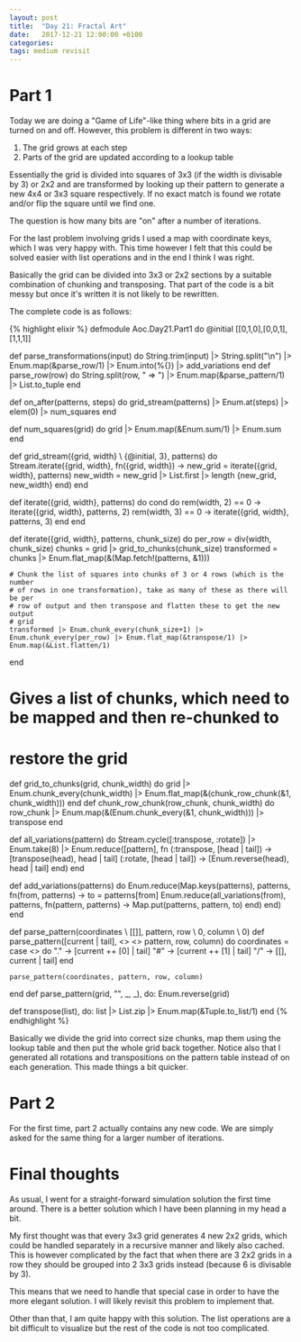 ```yaml
---
layout: post
title:  "Day 21: Fractal Art"
date:   2017-12-21 12:00:00 +0100
categories:
tags: medium revisit
---
```

# Part 1
Today we are doing a "Game of Life"-like thing where bits in a grid are turned
on and off. However, this problem is different in two ways:
1. The grid grows at each step
2. Parts of the grid are updated according to a lookup table

Essentially the grid is divided into squares of 3x3 (if the width is divisable
by 3) or 2x2 and are transformed by looking up their pattern to generate a new
4x4 or 3x3 square respectively. If no exact match is found we rotate and/or flip the square until we find one.

The question is how many bits are "on" after a number of iterations.

For the last problem involving grids I used a map with coordinate keys, which I
was very happy with. This time however I felt that this could be solved easier
with list operations and in the end I think I was right.

Basically the grid can be divided into 3x3 or 2x2 sections by a suitable
combination of chunking and transposing. That part of the code is a bit messy
but once it's written it is not likely to be rewritten.

The complete code is as follows:

{% highlight elixir %}
defmodule Aoc.Day21.Part1 do
  @initial [[0,1,0],[0,0,1],[1,1,1]]

  def parse_transformations(input) do
    String.trim(input) |> String.split("\n") |> Enum.map(&parse_row/1)
    |> Enum.into(%{})
    |> add_variations
  end
  def parse_row(row) do
    String.split(row, " => ") |> Enum.map(&parse_pattern/1) |> List.to_tuple
  end

  def on_after(patterns, steps) do
    grid_stream(patterns) |> Enum.at(steps) |> elem(0) |> num_squares
  end

  def num_squares(grid) do
    grid |> Enum.map(&Enum.sum/1) |> Enum.sum
  end

  def grid_stream({grid, width} \\ {@initial, 3}, patterns) do
    Stream.iterate({grid, width}, fn({grid, width}) ->
      new_grid = iterate({grid, width}, patterns)
      new_width = new_grid |> List.first |> length
      {new_grid, new_width}
    end)
  end

  def iterate({grid, width}, patterns) do
    cond do
      rem(width, 2) == 0 -> iterate({grid, width}, patterns, 2)
      rem(width, 3) == 0 -> iterate({grid, width}, patterns, 3)
    end
  end

  def iterate({grid, width}, patterns, chunk_size) do
    per_row = div(width, chunk_size)
    chunks = grid |> grid_to_chunks(chunk_size)
    transformed = chunks |> Enum.flat_map(&(Map.fetch!(patterns, &1)))

    # Chunk the list of squares into chunks of 3 or 4 rows (which is the number
    # of rows in one transformation), take as many of these as there will be per
    # row of output and then transpose and flatten these to get the new output
    # grid
    transformed |> Enum.chunk_every(chunk_size+1) |> Enum.chunk_every(per_row) |> Enum.flat_map(&transpose/1) |> Enum.map(&List.flatten/1)
  end

  # Gives a list of chunks, which need to be mapped and then re-chunked to
  # restore the grid
  def grid_to_chunks(grid, chunk_width) do
    grid |> Enum.chunk_every(chunk_width) |> Enum.flat_map(&(chunk_row_chunk(&1, chunk_width)))
  end
  def chunk_row_chunk(row_chunk, chunk_width) do
    row_chunk |> Enum.map(&(Enum.chunk_every(&1, chunk_width))) |> transpose
  end

  def all_variations(pattern) do
    Stream.cycle([:transpose, :rotate]) |> Enum.take(8)
    |> Enum.reduce([pattern], fn
      (:transpose, [head | tail]) -> [transpose(head), head | tail]
      (:rotate, [head | tail]) -> [Enum.reverse(head), head | tail]
    end)
  end

  def add_variations(patterns) do
    Enum.reduce(Map.keys(patterns), patterns, fn(from, patterns) ->
      to = patterns[from]
      Enum.reduce(all_variations(from), patterns, fn(pattern, patterns) ->
        Map.put(patterns, pattern, to)
      end)
    end)
  end

  def parse_pattern(coordinates \\ [[]], pattern, row \\ 0, column \\ 0)
  def parse_pattern([current | tail], <<char>> <> pattern, row, column) do
    coordinates = case <<char>> do
      "." -> [current ++ [0] | tail]
      "#" -> [current ++ [1] | tail]
      "/" -> [[], current | tail]
    end

    parse_pattern(coordinates, pattern, row, column)
  end
  def parse_pattern(grid, "", _, _), do: Enum.reverse(grid)

  def transpose(list), do: list |> List.zip |> Enum.map(&Tuple.to_list/1)
end
{% endhighlight %}

Basically we divide the grid into correct size chunks, map them using the lookup
table and then put the whole grid back together. Notice also that I generated
all rotations and transpositions on the pattern table instead of on each
generation. This made things a bit quicker.

# Part 2
For the first time, part 2 actually contains any new code. We are simply asked
for the same thing for a larger number of iterations.

# Final thoughts
As usual, I went for a straight-forward simulation solution the first time
around. There is a better solution which I have been planning in my head a bit.

My first thought was that every 3x3 grid generates 4 new 2x2 grids, which could
be handled separately in a recursive manner and likely also cached. This is
however complicated by the fact that when there are 3 2x2 grids in a row they
should be grouped into 2 3x3 grids instead (because 6 is divisable by 3).

This means that we need to handle that special case in order to have the more
elegant solution. I will likely revisit this problem to implement that.

Other than that, I am quite happy with this solution. The list operations are a
bit difficult to visualize but the rest of the code is not too complicated.
